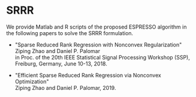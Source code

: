 # SRRR
We provide Matlab and R scripts of the proposed ESPRESSO algorithm in the following papers to solve the SRRR formulation.

* "Sparse Reduced Rank Regression with Nonconvex Regularization"  
Ziping Zhao and Daniel P. Palomar  
in Proc. of the 20th IEEE Statistical Signal Processing Workshop (SSP), Freiburg, Germany, June 10-13, 2018. 

* "Efficient Sparse Reduced Rank Regression via Nonconvex Optimization"  
Ziping Zhao and Daniel P. Palomar, 2019.
